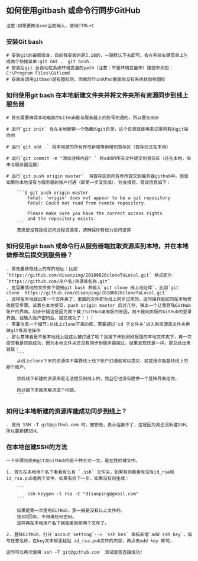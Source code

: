 ## 如何使用gitbash 或命令行同步GitHub
	
	注意:如果要推出cmd当前输入，使用CTRL+C

### 安装Git bash

	# 安装git的最新版本，目前我安装的是2.18的，一路默认下去即可。会在系统右键菜单上生成两个快捷菜单:git GUI 、 git bash.
	# 安装后git 会自动在系统环境变量的path（注意：不是环境变量中）路径中添加：C:\Program Files\Git\cmd
	# 安装后调用gitbash是有图标的，而我的ThinkPad重装后没有系统状态栏图标

### 如何使用git bash 在本地新建文件夹并将文件夹所有资源同步到线上服务器
	
	# 首先需要确保本地电脑的GitHub是与服务器上的账号相通的，所以要先同步

	# 运行`git init` 会在本地新建一个隐藏的git目录，这个目录就是用来记录所有的git操作的

	# 运行`git add .` 将本地做的所有修改新增等新增到暂存区（暂存区还在本地）

	# 运行`git commit -m "添加注释内容" ` 将add的所有文件提交到暂存区（还在本地，尚未与服务器连接）

	# 运行`git push origin master`  将暂存区的所有修改提交到服务器github中。但是如果你本地没有与服务器的账户打通（即第一步没完成），则会报错，错误信息如下：

		```$ git push origin master
			fatal: 'origin' does not appear to be a git repository
			fatal: Could not read from remote repository.

			Please make sure you have the correct access rights
			and the repository exists.
		```
		意思是没有授权访问远程资源库，请确保你有权力访问该库


### 如何使用git bash 或命令行从服务器端拉取资源库到本地，并在本地做修改后提交到服务器？

	. 首先要获取线上的库的地址：比如 `https://github.com/disanping/20180820cloneToLocal.git` 格式即为 `https://github.com/用户名/资源库名称.git`
	. 在需要落地的文件夹下使用git bash 并输入`git clone 线上地址库`，比如`git clone  https://github.com/disanping/20180820cloneToLocal.git`
	. 这样在本地就出来一个文件夹了，里面的文件即为线上同步过来的。这时操作就如同在本地修改提交步骤。试着在本地提交，push origin master 后过几秒，弹出一个让我登陆GitHub账户的界面。初步怀疑这是因为我下载了GitHub桌面版的原因，而不是网页版的GitHub的登录界面。我输入账户密码后，提交成功了！！！
	· 需要注意一个细节:从线上clone下来的库，需要通过`cd 子文件夹`进入到资源库文件夹再做git等其他操作
	. 那么意味着是不是本地线上就这么被打通了呢？我接下来到刚刚报错的本地文件夹下，再一次提交看是否能成功，因为本地文件夹还没有同步到服务器端过。结果发现还是一样。那总结出来就是：
		```
		从线上clone下来的资源库不需要线上线下账户打通就可以提交，前提是你能登陆线上的那个账户。

		然后线下新建的资源库是无法提交到线上的，而且它也没有提供一个登陆界面给你。
		
		所以接下来就来解决这个问题。
		```

### 如何让本地新建的资源库能成功同步到线上？
	. 使用 SSH -T git@github.com 时，被拒绝，表示连接不了，这是因为我还没新建SSH，所以要新建SSH。

### 在本地创建SSH的方法
	一下步骤同使用git及GitHub的若干种方式一文。是在我的博文中。

	1. 首先在本地用户名下看看有么有 `.ssh` 文件夹，如果有则看看有没有id_rsa和id_rsa.pub着两个文件，如果有则下一步，如果没有则生成：

		``` 	
			ssh-keygen -t rsa -C "disanping@gmail.com"
		```	

		如果是第一次使用GitHub，那一般是没有以上文件的。
		按3次回车，不用填任何密码。
		这样再在本地用户名下就能看到那两个文件了。

	2. 登陆GitHub，打开`accout setting`--> `ssh kes` 面板新增`add ssh key`，填写任意名称，在key文本框里粘贴 id_rsa.pub文件的内容，再点击add key 即可。

	这时可以再次使用`ssh -T git@github.com` 测试是否连接成功!
